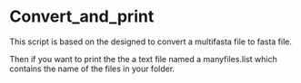 # Convert_and_print

This script is based on the designed to convert a multifasta file to fasta file.

Then if you want to print the the a text file named a manyfiles.list which contains the name of the files in your folder.

